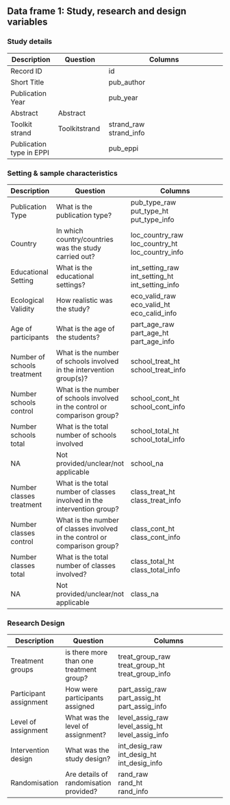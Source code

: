 <style>
table th:first-of-type {
    width: 10%;
}
table th:nth-of-type(2) {
    width: 10%;
}
table th:nth-of-type(3) {
    width: 50%;
}
table th:nth-of-type(4) {
    width: 30%;
}
</style>

## Data frame 1: Study, research and design variables

### Study details

| Description   | Question | Columns |
| ------------- | ------------- | --- |
| Record ID  | | id |
| Short Title | | pub_author |
| Publication Year  | | pub_year |
| Abstract | Abstract | | abstract
| Toolkit strand | Toolkitstrand | strand_raw<br>strand_info
| Publication type in EPPI || pub_eppi

### Setting & sample characteristics

| Description   | Question | Columns |
| ------------- | ------------- | --- |
| Publication Type  | What is the publication type? | pub_type_raw<br>put_type_ht<br>put_type_info |
| Country | In which country/countries was the study carried out? | loc_country_raw<br>loc_country_ht<br>loc_country_info |
| Educational Setting | What is the educational settings? | int_setting_raw<br>int_setting_ht<br>int_setting_info |
| Ecological Validity | How realistic was the study? | eco_valid_raw<br>eco_valid_ht<br>eco_calid_info |
| Age of participants | What is the age of the students? | part_age_raw<br>part_age_ht<br>part_age_info |
| Number of schools treatment | What is the number of schools involved in the intervention group(s)? | school_treat_ht<br>school_treat_info |
| Number schools control | What is the number of schools involved in the control or comparison group? | school_cont_ht<br>school_cont_info |
| Number schools total | What is the total number of schools involved | school_total_ht<br>school_total_info |
| NA | Not provided/unclear/not applicable | school_na |
| Number classes treatment | What is the total number of classes involved in the intervention group? | class_treat_ht<br>class_treat_info |
| Number classes control | What is the number of classes involved in the control or comparison group? | class_cont_ht<br>class_cont_info |
| Number classes total | What is the total number of classes involved? | class_total_ht<br>class_total_info |
| NA | Not provided/unclear/not applicable | class_na |

### Research Design
| Description   | Question | Columns |
| ------------- | ------------- | --- |
| Treatment groups | is there more than one treatment group? | treat_group_raw<br>treat_group_ht<br>treat_group_info |
| Participant assignment | How were participants assigned | part_assig_raw<br>part_assig_ht<br>part_assig_info |
| Level of assignment | What was the level of assignment? | level_assig_raw<br>level_assig_ht<br>level_assig_info |
| Intervention design | What was the study design? | int_desig_raw<br>int_desig_ht<br>int_desig_info |
| Randomisation | Are details of randomisation provided? | rand_raw<br>rand_ht<br>rand_info |
